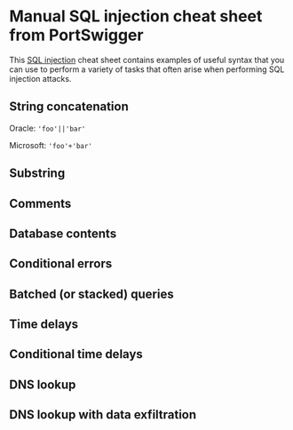 # Manual SQL injection cheat sheet from PortSwigger
This [SQL injection](https://portswigger.net/web-security/sql-injection) cheat sheet contains examples of useful syntax that you can use to perform a variety of tasks that often arise when performing SQL injection attacks.

## String concatenation
Oracle:  `'foo'||'bar'`    

Microsoft: `'foo'+'bar'` 


## Substring

## Comments

## Database contents

## Conditional errors

## Batched (or stacked) queries

## Time delays

## Conditional time delays

## DNS lookup

## DNS lookup with data exfiltration
